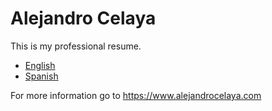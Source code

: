 Alejandro Celaya
================

This is my professional resume.

* [English](https://acelaya.github.io/professional-resume/?lang=en)
* [Spanish](https://acelaya.github.io/professional-resume/?lang=es)

For more information go to https://www.alejandrocelaya.com
